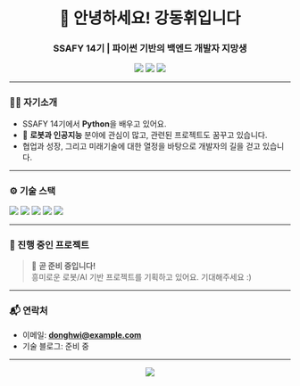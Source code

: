 <h1 align="center">🤖 안녕하세요! 강동휘입니다</h1>
<h3 align="center">SSAFY 14기 | 파이썬 기반의 백엔드 개발자 지망생</h3>

<p align="center">
  <img src="https://img.shields.io/badge/싸피-005BAC?style=flat&logo=readthedocs&logoColor=white"/>
  <img src="https://img.shields.io/badge/로봇기술-00BFFF?style=flat&logo=raspberrypi&logoColor=white"/>
  <img src="https://img.shields.io/badge/AI미래지향형개발자-FFD700?style=flat"/>
</p>

---

### 👨‍💻 자기소개
- SSAFY 14기에서 **Python**을 배우고 있어요.
- 🤖 **로봇과 인공지능** 분야에 관심이 많고, 관련된 프로젝트도 꿈꾸고 있습니다.
- 협업과 성장, 그리고 미래기술에 대한 열정을 바탕으로 개발자의 길을 걷고 있습니다.

---

### ⚙️ 기술 스택

<p align="left">
  <img src="https://img.shields.io/badge/Python-3776AB?style=flat-square&logo=python&logoColor=white"/>
  <img src="https://img.shields.io/badge/Java-007396?style=flat-square&logo=java&logoColor=white"/>
  <img src="https://img.shields.io/badge/Spring-6DB33F?style=flat-square&logo=spring&logoColor=white"/>
  <img src="https://img.shields.io/badge/MySQL-4479A1?style=flat-square&logo=mysql&logoColor=white"/>
  <img src="https://img.shields.io/badge/Git-F05032?style=flat-square&logo=git&logoColor=white"/>
</p>

---

### 🚧 진행 중인 프로젝트
> 🔧 **곧 준비 중입니다!**  
> 흥미로운 로봇/AI 기반 프로젝트를 기획하고 있어요. 기대해주세요 :)

---

### 📬 연락처
- 이메일: **donghwi@example.com**
- 기술 블로그: 준비 중

---

<p align="center">
  <img src="https://capsule-render.vercel.app/api?type=waving&color=0:2c3e50,100:3498db&height=120&section=footer&text=Let's%20Build%20the%20Future%20🤖&fontColor=ffffff&fontSize=24&fontAlign=middle"/>
</p>
